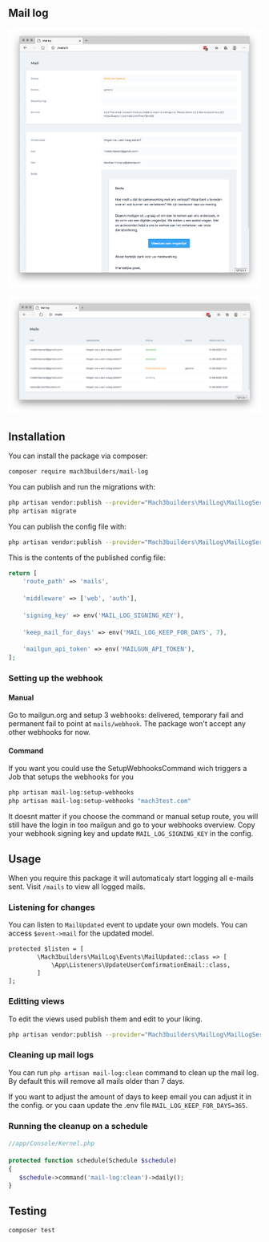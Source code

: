 ## Mail log

![detail](detail.png)

![overview](overview.png)


## Installation

You can install the package via composer:

```bash
composer require mach3builders/mail-log
```

You can publish and run the migrations with:

```bash
php artisan vendor:publish --provider="Mach3builders\MailLog\MailLogServiceProvider" --tag="migrations"
php artisan migrate
```

You can publish the config file with:

```bash
php artisan vendor:publish --provider="Mach3builders\MailLog\MailLogServiceProvider" --tag="config"
```

This is the contents of the published config file:

```php
return [
    'route_path' => 'mails',

    'middleware' => ['web', 'auth'],

    'signing_key' => env('MAIL_LOG_SIGNING_KEY'),

    'keep_mail_for_days' => env('MAIL_LOG_KEEP_FOR_DAYS', 7),

    'mailgun_api_token' => env('MAILGUN_API_TOKEN'),
];
```

### Setting up the webhook
#### Manual
Go to mailgun.org and setup 3 webhooks: delivered, temporary fail and permanent fail to point at ```mails/webhook```. The package won't accept any other webhooks for now.

#### Command
If you want you could use the SetupWebhooksCommand wich triggers a Job that setups the webhooks for you

```bash
php artisan mail-log:setup-webhooks
php artisan mail-log:setup-webhooks "mach3test.com"
```

It doesnt matter if you choose the command or manual setup route, you will still have the login in too mailgun and go to your webhooks overview.
Copy your webhook signing key and update ```MAIL_LOG_SIGNING_KEY``` in the config.

## Usage

When you require this package it will automaticaly start logging all e-mails sent.
Visit `/mails` to view all logged mails.

### Listening for changes

You can listen to ```MailUpdated``` event to update your own models. 
You can access ```$event->mail``` for the updated model.

```
protected $listen = [
        \Mach3builders\MailLog\Events\MailUpdated::class => [
            \App\Listeners\UpdateUserComfirmationEmail::class,
        ]
];
```

### Editting views

To edit the views used publish them and edit to your liking.

```bash
php artisan vendor:publish --provider="Mach3builders\MailLog\MailLogServiceProvider" --tag="views"
```

### Cleaning up mail logs

You can run ```php artisan mail-log:clean``` command to clean up the mail log. By default this will remove all mails older than 7 days.

If you want to adjust the amount of days to keep email you can adjust it in the config. or you caan update the .env file ```MAIL_LOG_KEEP_FOR_DAYS=365```.

### Running the cleanup on a schedule

```php
//app/Console/Kernel.php

protected function schedule(Schedule $schedule)
{
   $schedule->command('mail-log:clean')->daily();
}
```

## Testing

``` bash
composer test
```
